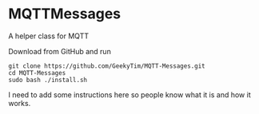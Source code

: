 # MQTTMessages
A helper class for MQTT

Download from GitHub and run 

    git clone https://github.com/GeekyTim/MQTT-Messages.git
    cd MQTT-Messages
    sudo bash ./install.sh

I need to add some instructions here so people know what it is and how it works.

